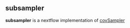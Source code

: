 ## subsampler 
**subsampler** is a nextflow implementation of [covSampler](https://academic.oup.com/ve/article/8/2/veac071/6656080?searchresult=1&login=f)
